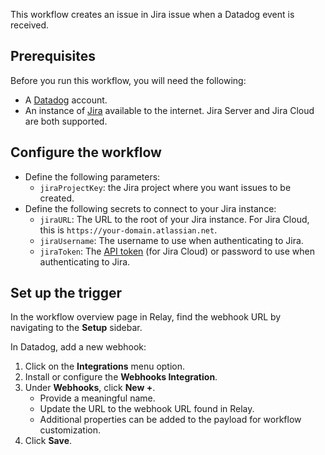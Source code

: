 This workflow creates an issue in Jira issue when a Datadog event is received.

## Prerequisites

Before you run this workflow, you will need the following:
- A [Datadog](https://www.datadog.com/) account.
- An instance of [Jira](https://www.atlassian.com/software/jira) available to
  the internet. Jira Server and Jira Cloud are both supported.

## Configure the workflow

- Define the following parameters:
    - `jiraProjectKey`: the Jira project where you want issues to be created.
- Define the following secrets to connect to your Jira instance:
    - `jiraURL`: The URL to the root of your Jira instance. For Jira Cloud, this is
      `https://your-domain.atlassian.net`.
    - `jiraUsername`: The username to use when authenticating to Jira.
    - `jiraToken`: The [API token](https://confluence.atlassian.com/x/Vo71Nw) (for
      Jira Cloud) or password to use when authenticating to Jira.

## Set up the trigger

In the workflow overview page in Relay, find the webhook URL by navigating to
the **Setup** sidebar.

In Datadog, add a new webhook:

1. Click on the **Integrations** menu option.
2. Install or configure the **Webhooks Integration**.
2. Under **Webhooks**, click **New +**.
   - Provide a meaningful name.
   - Update the URL to the webhook URL found in Relay.
   - Additional properties can be added to the payload for workflow customization.
4. Click **Save**.
